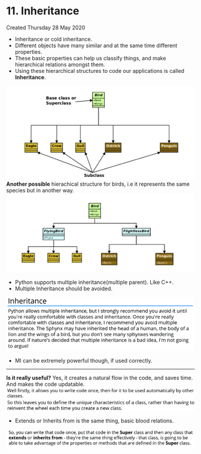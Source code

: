 # 11. Inheritance
Created Thursday 28 May 2020


* Inheritance or cold inheritance.
* Different objects have many similar and at the same time different properties.
* These basic properties can help us classify things, and make hierarchical relations amongst them.
* Using these hierarchical structures to code our applications is called **Inheritance**.

![](./11._Inheritance/pasted_image.png)
**Another possible** hierachical structure for birds, i.e it represents the same species but in another way.
![](./11._Inheritance/pasted_image001.png)

* Python supports multiple inheritance(multiple parent). Like C++.
* Multiple Inheritance should be avoided.

![](./11._Inheritance/pasted_image002.png)

* MI can be extremely powerful though, if used correctly.


*****

**Is it really useful?**
Yes, it creates a natural flow in the code, and saves time. And makes the code updatable.
![](./11._Inheritance/pasted_image004.png)
![](./11._Inheritance/pasted_image003.png)

* Extends or Inherits from is the same thing, basic blood relations.

![](./11._Inheritance/pasted_image006.png)

